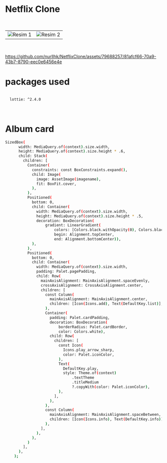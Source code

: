 # Netflix Clone


<br>

<table>
  <tr>
    <td>
      <img src="https://github.com/nurllhk/NetflixClone/assets/79688257/a8a55fb8-4fe8-49ea-939b-7003251f9b12" alt="Resim 1" style="max-width: 100%;" />
    </td>
    <td>
      <img src="https://github.com/nurllhk/NetflixClone/assets/79688257/6b5e00af-4096-4a84-ac88-86b94fe10d68" alt="Resim 2" style="max-width: 100%;" />
    </td>
  </tr>
</table>



<br>





https://github.com/nurllhk/NetflixClone/assets/79688257/81afcf66-70a9-43b7-8790-eec0e6456e4e










# packages used

```sh

  lottie: ^2.4.0

 ```
<br>

# Album card

```sh 
SizedBox(
      width: MediaQuery.of(context).size.width,
      height: MediaQuery.of(context).size.height * .6,
      child: Stack(
        children: [
          Container(
            constraints: const BoxConstraints.expand(),
            child: Image(
              image: AssetImage(imagename),
              fit: BoxFit.cover,
            ),
          ),
          Positioned(
            bottom: 0,
            child: Container(
              width: MediaQuery.of(context).size.width,
              height: MediaQuery.of(context).size.height * .5,
              decoration: BoxDecoration(
                  gradient: LinearGradient(
                      colors: [Colors.black.withOpacity(0), Colors.black],
                      begin: Alignment.topCenter,
                      end: Alignment.bottomCenter)),
            ),
          ),
          Positioned(
            bottom: 0,
            child: Container(
              width: MediaQuery.of(context).size.width,
              padding: Palet.pagePadding,
              child: Row(
                mainAxisAlignment: MainAxisAlignment.spaceEvenly,
                crossAxisAlignment: CrossAxisAlignment.center,
                children: [
                  const Column(
                    mainAxisAlignment: MainAxisAlignment.center,
                    children: [Icon(Icons.add), Text(DefaultKey.list)],
                  ),
                  Container(
                    padding: Palet.cardPadding,
                    decoration: BoxDecoration(
                        borderRadius: Palet.cardBorder,
                        color: Colors.white),
                    child: Row(
                      children: [
                        const Icon(
                          Icons.play_arrow_sharp,
                          color: Palet.iconColor,
                        ),
                        Text(
                          DefaultKey.play,
                          style: Theme.of(context)
                              .textTheme
                              .titleMedium
                              ?.copyWith(color: Palet.iconColor),
                        ),
                      ],
                    ),
                  ),
                  const Column(
                    mainAxisAlignment: MainAxisAlignment.spaceBetween,
                    children: [Icon(Icons.info), Text(DefaultKey.info)],
                  ),
                ],
              ),
            ),
          )
        ],
      ),
    );
 
 ```

